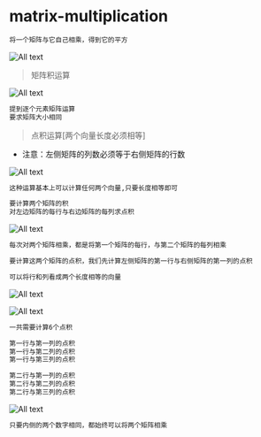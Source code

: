 # matrix-multiplication

```bash
将一个矩阵与它自己相乘，得到它的平方
```

![All text](http://ww1.sinaimg.cn/large/dc05ba18gy1flpuodyd3zj20gq073mxx.jpg)

>矩阵积运算

![All text](http://ww1.sinaimg.cn/large/dc05ba18gy1flpuygdtngj20ge0893zn.jpg)

```bash
提到逐个元素矩阵运算
要求矩阵大小相同
```

>点积运算[两个向量长度必须相等]

* 注意：左侧矩阵的列数必须等于右侧矩阵的行数

![All text](http://ww1.sinaimg.cn/large/dc05ba18gy1flpv0sl4m6j20gj06v74v.jpg)

```bash
这种运算基本上可以计算任何两个向量,只要长度相等即可
```

```bash
要计算两个矩阵的积
对左边矩阵的每行与右边矩阵的每列求点积
```

![All text](http://ww1.sinaimg.cn/large/dc05ba18gy1flpvckkfjvj20hf071t97.jpg)

```bash
每次对两个矩阵相乘，都是将第一个矩阵的每行，与第二个矩阵的每列相乘
```

```bash
要计算这两个矩阵的点积，我们先计算左侧矩阵的第一行与右侧矩阵的第一列的点积
```

```bash
可以将行和列看成两个长度相等的向量
```

![All text](http://ww1.sinaimg.cn/large/dc05ba18gy1flpvfd0th6j20hv08gdgs.jpg)

![All text](http://ww1.sinaimg.cn/large/dc05ba18gy1flpvgs318pj20hh06idgf.jpg)

```bash
一共需要计算6个点积

第一行与第一列的点积
第一行与第二列的点积
第一行与第三列的点积

第二行与第一列的点积
第二行与第二列的点积
第二行与第三列的点积
```

![All text](http://ww1.sinaimg.cn/large/dc05ba18gy1flpvpv7ianj20h00673zf.jpg)

```bash
只要内侧的两个数字相同，都始终可以将两个矩阵相乘
```
